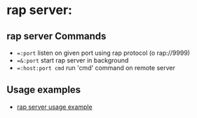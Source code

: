 <!-- TITLE: rap Server -->

# rap server:
## rap server Commands
- `=:port` listen on given port using rap protocol (o rap://9999)
- `=&:port` start rap server in background
- `=:host:port cmd` run 'cmd' command on remote server

<p hidden>=:port =&:port =:host:port</p>

## Usage examples
- [rap server usage example](/home/misc/usage-examples#rap-remote-access-protocol)